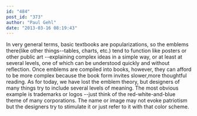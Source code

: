 ```yaml
---
id: "484"
post_id: "373"
author: "Paul Gehl"
date: "2013-03-16 08:19:43"
---
```

In very general terms, basic textbooks are popularizations, so the emblems there(like other things--tables, charts, etc.) tend to function like posters or other public art --explaining complex ideas in a simple way, or at least at several levels, one of which can be understood quickly and without reflection. Once emblems are compiled into books, however, they can afford to be more complex because the book form invites slower,more thoughtful reading. As for today, we have lost the emblem theory, but designers of many things try to include several levels of meaning. The most obvious example is trademarks or logos --just think of the red-white-and-blue theme of many corporations. The name or image may not evoke patriotism but the designers try to stimulate it or just refer to it with that color scheme.
